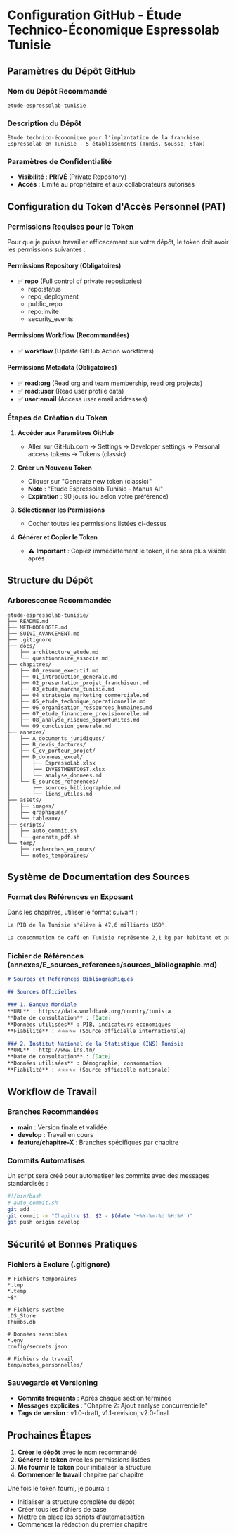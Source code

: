 # Configuration GitHub - Étude Technico-Économique Espressolab Tunisie

## Paramètres du Dépôt GitHub

### Nom du Dépôt Recommandé
```
etude-espressolab-tunisie
```

### Description du Dépôt
```
Étude technico-économique pour l'implantation de la franchise Espressolab en Tunisie - 5 établissements (Tunis, Sousse, Sfax)
```

### Paramètres de Confidentialité
- **Visibilité** : **PRIVÉ** (Private Repository)
- **Accès** : Limité au propriétaire et aux collaborateurs autorisés

## Configuration du Token d'Accès Personnel (PAT)

### Permissions Requises pour le Token

Pour que je puisse travailler efficacement sur votre dépôt, le token doit avoir les permissions suivantes :

#### **Permissions Repository (Obligatoires)**
- ✅ **repo** (Full control of private repositories)
  - repo:status
  - repo_deployment
  - public_repo
  - repo:invite
  - security_events

#### **Permissions Workflow (Recommandées)**
- ✅ **workflow** (Update GitHub Action workflows)

#### **Permissions Metadata (Obligatoires)**
- ✅ **read:org** (Read org and team membership, read org projects)
- ✅ **read:user** (Read user profile data)
- ✅ **user:email** (Access user email addresses)

### Étapes de Création du Token

1. **Accéder aux Paramètres GitHub**
   - Aller sur GitHub.com → Settings → Developer settings → Personal access tokens → Tokens (classic)

2. **Créer un Nouveau Token**
   - Cliquer sur "Generate new token (classic)"
   - **Note** : "Etude Espressolab Tunisie - Manus AI"
   - **Expiration** : 90 jours (ou selon votre préférence)

3. **Sélectionner les Permissions**
   - Cocher toutes les permissions listées ci-dessus

4. **Générer et Copier le Token**
   - ⚠️ **Important** : Copiez immédiatement le token, il ne sera plus visible après

## Structure du Dépôt

### Arborescence Recommandée
```
etude-espressolab-tunisie/
├── README.md
├── METHODOLOGIE.md
├── SUIVI_AVANCEMENT.md
├── .gitignore
├── docs/
│   ├── architecture_etude.md
│   └── questionnaire_associe.md
├── chapitres/
│   ├── 00_resume_executif.md
│   ├── 01_introduction_generale.md
│   ├── 02_presentation_projet_franchiseur.md
│   ├── 03_etude_marche_tunisie.md
│   ├── 04_strategie_marketing_commerciale.md
│   ├── 05_etude_technique_operationnelle.md
│   ├── 06_organisation_ressources_humaines.md
│   ├── 07_etude_financiere_previsionnelle.md
│   ├── 08_analyse_risques_opportunites.md
│   └── 09_conclusion_generale.md
├── annexes/
│   ├── A_documents_juridiques/
│   ├── B_devis_factures/
│   ├── C_cv_porteur_projet/
│   ├── D_donnees_excel/
│   │   ├── EspressoLab.xlsx
│   │   ├── INVESTMENTCOST.xlsx
│   │   └── analyse_donnees.md
│   └── E_sources_references/
│       ├── sources_bibliographie.md
│       └── liens_utiles.md
├── assets/
│   ├── images/
│   ├── graphiques/
│   └── tableaux/
├── scripts/
│   ├── auto_commit.sh
│   └── generate_pdf.sh
└── temp/
    ├── recherches_en_cours/
    └── notes_temporaires/
```

## Système de Documentation des Sources

### Format des Références en Exposant
Dans les chapitres, utiliser le format suivant :
```markdown
Le PIB de la Tunisie s'élève à 47,6 milliards USD¹.

La consommation de café en Tunisie représente 2,1 kg par habitant et par an².
```

### Fichier de Références (annexes/E_sources_references/sources_bibliographie.md)
```markdown
# Sources et Références Bibliographiques

## Sources Officielles

### 1. Banque Mondiale
**URL** : https://data.worldbank.org/country/tunisia
**Date de consultation** : [Date]
**Données utilisées** : PIB, indicateurs économiques
**Fiabilité** : ⭐⭐⭐⭐⭐ (Source officielle internationale)

### 2. Institut National de la Statistique (INS) Tunisie
**URL** : http://www.ins.tn/
**Date de consultation** : [Date]
**Données utilisées** : Démographie, consommation
**Fiabilité** : ⭐⭐⭐⭐⭐ (Source officielle nationale)
```

## Workflow de Travail

### Branches Recommandées
- **main** : Version finale et validée
- **develop** : Travail en cours
- **feature/chapitre-X** : Branches spécifiques par chapitre

### Commits Automatisés
Un script sera créé pour automatiser les commits avec des messages standardisés :
```bash
#!/bin/bash
# auto_commit.sh
git add .
git commit -m "Chapitre $1: $2 - $(date '+%Y-%m-%d %H:%M')"
git push origin develop
```

## Sécurité et Bonnes Pratiques

### Fichiers à Exclure (.gitignore)
```
# Fichiers temporaires
*.tmp
*.temp
~$*

# Fichiers système
.DS_Store
Thumbs.db

# Données sensibles
*.env
config/secrets.json

# Fichiers de travail
temp/notes_personnelles/
```

### Sauvegarde et Versioning
- **Commits fréquents** : Après chaque section terminée
- **Messages explicites** : "Chapitre 2: Ajout analyse concurrentielle"
- **Tags de version** : v1.0-draft, v1.1-revision, v2.0-final

## Prochaines Étapes

1. **Créer le dépôt** avec le nom recommandé
2. **Générer le token** avec les permissions listées
3. **Me fournir le token** pour initialiser la structure
4. **Commencer le travail** chapitre par chapitre

Une fois le token fourni, je pourrai :
- Initialiser la structure complète du dépôt
- Créer tous les fichiers de base
- Mettre en place les scripts d'automatisation
- Commencer la rédaction du premier chapitre
